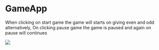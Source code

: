 # GameApp
<p> When clicking on start game the game will starts on giving even and odd alternatively, On clicking pause game the game is paused and again on pause will continues </p>
<img src="![Screenshot (11)](https://user-images.githubusercontent.com/54401805/145764109-ae924aaf-21f8-4206-a94b-e77208d3fe57.png)">
</img>

